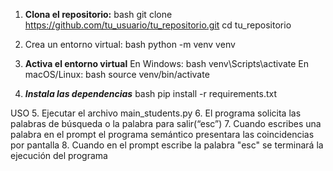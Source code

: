1. **Clona el repositorio:**
   bash
   git clone https://github.com/tu_usuario/tu_repositorio.git
   cd tu_repositorio
   
2. Crea un entorno virtual:
bash
python -m venv venv

3. **Activa el entorno virtual**
En Windows:
bash
venv\Scripts\activate
En macOS/Linux:
bash
source venv/bin/activate

4. ***Instala las dependencias***
bash
pip install -r requirements.txt

USO
5. Ejecutar el archivo main_students.py
6. El programa solicita las palabras de búsqueda o la palabra para salir(“esc”)
7. Cuando escribes una palabra en el prompt el programa semántico presentara las coincidencias por pantalla
8. Cuando en el prompt escribe la palabra "esc" se terminará la ejecución del programa

